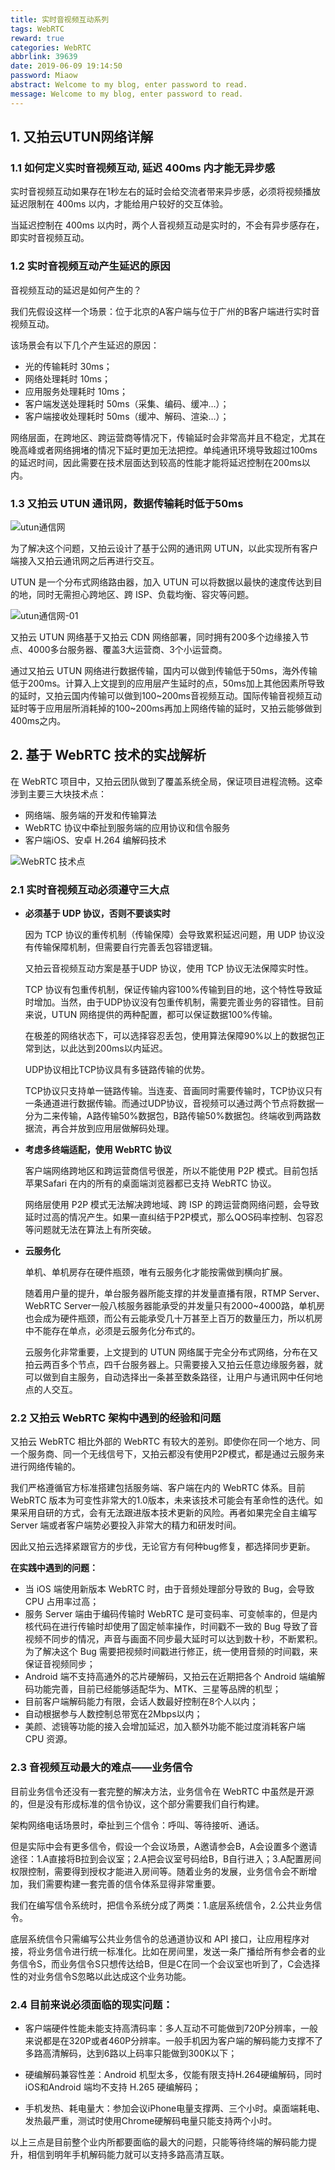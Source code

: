 ```yaml
---
title: 实时音视频互动系列
tags: WebRTC
reward: true
categories: WebRTC
abbrlink: 39639
date: 2019-06-09 19:14:50
password: Miaow
abstract: Welcome to my blog, enter password to read.
message: Welcome to my blog, enter password to read.
---
```


## 1. 又拍云UTUN网络详解

### 1.1 如何定义实时音视频互动, 延迟 400ms 内才能无异步感

实时音视频互动如果存在1秒左右的延时会给交流者带来异步感，必须将视频播放延迟限制在 400ms 以内，才能给用户较好的交互体验。

当延迟控制在 400ms 以内时，两个人音视频互动是实时的，不会有异步感存在，即实时音视频互动。

<!-- more -->

### 1.2 实时音视频互动产生延迟的原因

音视频互动的延迟是如何产生的？

我们先假设这样一个场景：位于北京的A客户端与位于广州的B客户端进行实时音视频互动。

该场景会有以下几个产生延迟的原因：

- 光的传输耗时 30ms；
- 网络处理耗时 10ms；
- 应用服务处理耗时 10ms；
- 客户端发送处理耗时 50ms（采集、编码、缓冲…）；
- 客户端接收处理耗时 50ms（缓冲、解码、渲染…）；

网络层面，在跨地区、跨运营商等情况下，传输延时会非常高并且不稳定，尤其在晚高峰或者网络拥堵的情况下延时更加无法把控。单纯通讯环境导致超过100ms的延迟时间，因此需要在技术层面达到较高的性能才能将延迟控制在200ms以内。

### 1.3 又拍云 UTUN 通讯网，数据传输耗时低于50ms

![utun通信网](01-实时音视频互动系列/utun通信网.png)

为了解决这个问题，又拍云设计了基于公网的通讯网 UTUN，以此实现所有客户端接入又拍云通讯网之后再进行交互。

UTUN 是一个分布式网络路由器，加入 UTUN 可以将数据以最快的速度传达到目的地，同时无需担心跨地区、跨 ISP、负载均衡、容灾等问题。

![utun通信网-01](01-实时音视频互动系列/utun通信网-01.png)

又拍云 UTUN 网络基于又拍云 CDN 网络部署，同时拥有200多个边缘接入节点、4000多台服务器、覆盖3大运营商、3个小运营商。

通过又拍云 UTUN 网络进行数据传输，国内可以做到传输低于50ms，海外传输低于200ms。计算入上文提到的应用层产生延时的点，50ms加上其他因素所导致的延时，又拍云国内传输可以做到100~200ms音视频互动。国际传输音视频互动延时等于应用层所消耗掉的100~200ms再加上网络传输的延时，又拍云能够做到400ms之内。

## 2. 基于 WebRTC 技术的实战解析

在 WebRTC 项目中，又拍云团队做到了覆盖系统全局，保证项目进程流畅。这牵涉到主要三大块技术点：

- 网络端、服务端的开发和传输算法
- WebRTC 协议中牵扯到服务端的应用协议和信令服务
- 客户端iOS、安卓 H.264 编解码技术

![WebRTC 技术点](01-实时音视频互动系列/utun通信网-02.png)

### 2.1 实时音视频互动必须遵守三大点

- **必须基于 UDP 协议，否则不要谈实时**

  因为 TCP 协议的重传机制（传输保障）会导致累积延迟问题，用 UDP 协议没有传输保障机制，但需要自行完善丢包容错逻辑。

  又拍云音视频互动方案是基于UDP 协议，使用 TCP 协议无法保障实时性。

  TCP 协议有包重传机制，保证传输内容100%传输到目的地，这个特性导致延时增加。当然，由于UDP协议没有包重传机制，需要完善业务的容错性。目前来说，UTUN 网络提供的两种配置，都可以保证数据100%传输。

  在极差的网络状态下，可以选择容忍丢包，使用算法保障90%以上的数据包正常到达，以此达到200ms以内延迟。

  UDP协议相比TCP协议具有多链路传输的优势。

  TCP协议只支持单一链路传输。当连麦、音画同时需要传输时，TCP协议只有一条通道进行数据传输。而通过UDP协议，音视频可以通过两个节点将数据一分为二来传输，A路传输50%数据包，B路传输50%数据包。终端收到两路数据流，再合并放到应用层做解码处理。

- **考虑多终端适配，使用 WebRTC 协议**

  客户端网络跨地区和跨运营商信号很差，所以不能使用 P2P 模式。目前包括苹果Safari 在内的所有的桌面端浏览器都已支持 WebRTC 协议。

  网络层使用 P2P 模式无法解决跨地域、跨 ISP 的跨运营商网络问题，会导致延时过高的情况产生。如果一直纠结于P2P模式，那么QOS码率控制、包容忍等问题就无法在算法上有所突破。

- **云服务化**

  单机、单机房存在硬件瓶颈，唯有云服务化才能按需做到横向扩展。

  随着用户量的提升，单台服务器所能支撑的并发量直播有限，RTMP Server、WebRTC Server一般八核服务器能承受的并发量只有2000~4000路，单机房也会成为硬件瓶颈，而公有云能承受几十万甚至上百万的数量压力，所以机房中不能存在单点，必须是云服务化分布式的。

  云服务化非常重要，上文提到的 UTUN 网络属于完全分布式网络，分布在又拍云两百多个节点，四千台服务器上。只需要接入又拍云任意边缘服务器，就可以做到自主服务，自动选择出一条甚至数条路径，让用户与通讯网中任何地点的人交互。

### 2.2 又拍云 WebRTC 架构中遇到的经验和问题

又拍云 WebRTC 相比外部的 WebRTC 有较大的差别。即使你在同一个地方、同一个服务商、同一个无线信号下，又拍云都没有使用P2P模式，都是通过云服务来进行网络传输的。

我们严格遵循官方标准搭建包括服务端、客户端在内的 WebRTC 体系。目前 WebRTC 版本为可变性非常大的1.0版本，未来该技术可能会有革命性的迭代。如果采用自研的方式，会有无法跟进版本技术更新的风险。再者如果完全自主编写 Server 端或者客户端势必要投入非常大的精力和研发时间。

因此又拍云选择紧跟官方的步伐，无论官方有何种bug修复，都选择同步更新。

**在实践中遇到的问题：**

- 当 iOS 端使用新版本 WebRTC 时，由于音频处理部分导致的 Bug，会导致 CPU 占用率过高；
- 服务 Server 端由于编码传输时 WebRTC 是可变码率、可变帧率的，但是内核代码在进行传输时却使用了固定帧率操作，时间戳不一致的 Bug 导致了音视频不同步的情况，声音与画面不同步最大延时可以达到数十秒，不断累积。为了解决这个 Bug 需要把视频时间戳进行修正，统一使用音频的时间戳，来保证音视频同步；
- Android 端不支持高通外的芯片硬解码，又拍云在近期把各个 Android 端编解码功能完善，目前已经能够适配华为、MTK、三星等品牌的机型；
- 目前客户端解码能力有限，会话人数最好控制在8个人以内；
- 自动根据参与人数控制总带宽在2Mbps以内；
- 美颜、滤镜等功能的接入会增加延迟，加入额外功能不能过度消耗客户端 CPU 资源。

### 2.3 音视频互动最大的难点——业务信令

目前业务信令还没有一套完整的解决方法，业务信令在 WebRTC 中虽然是开源的，但是没有形成标准的信令协议，这个部分需要我们自行构建。

架构网络电话场景时，牵扯到三个信令：呼叫、等待接听、通话。

但是实际中会有更多信令，假设一个会议场景，A邀请参会B，A会设置多个邀请途径：1.A直接将B拉到会议室；2.A把会议室号码给B，B自行进入；3.A配置房间权限控制，需要得到授权才能进入房间等。随着业务的发展，业务信令会不断增加，我们需要构建一套完善的信令体系显得非常重要。

我们在编写信令系统时，把信令系统分成了两类：1.底层系统信令，2.公共业务信令。

底层系统信令只需编写公共业务信令的总通道协议和 API 接口，让应用程序对接，将业务信令进行统一标准化。比如在房间里，发送一条广播给所有参会者的业务信令S，而业务信令S只想传达给B，但是C在同一个会议室也听到了，C会选择性的对业务信令S忽略以此达成这个业务功能。

### 2.4 目前来说必须面临的现实问题：

- 客户端硬件性能未能支持高清码率：多人互动不可能做到720P分辨率，一般来说都是在320P或者460P分辨率。一般手机因为客户端的解码能力支撑不了多路高清解码，达到6路以上码率只能做到300K以下；

- 硬编解码兼容性差：Android 机型太多，仅能有限支持H.264硬编解码，同时iOS和Android 端均不支持 H.265 硬编解码；

- 手机发热、耗电量大：参加会议iPhone电量支撑两、三个小时。桌面端耗电、发热最严重，测试时使用Chrome硬解码电量只能支持两个小时。

以上三点是目前整个业内所都要面临的最大的问题，只能等待终端的解码能力提升，相信到明年手机解码能力就可以支持多路高清互联。









